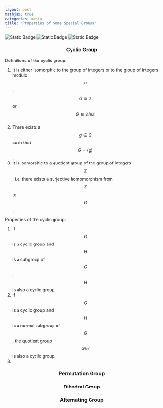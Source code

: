 ```yaml
---
layout: post
mathjax: true
categories: media
title: "Properties of Some Special Groups"
---
```

![Static Badge](https://img.shields.io/badge/Category-Notes-blue) ![Static Badge](https://img.shields.io/badge/Subject-Mathematics-seagreen) ![Static Badge](https://img.shields.io/badge/Updating-brown)  

### <center>Cyclic Group</center>
Definitions of the cyclic group:
1. It is either isomorphic to the group of integers or to the group of integers modulo $$n$$: $$G\cong \mathbb{Z}$$ or $$G\cong \mathbb{Z}/n\mathbb{Z}$$.
2. There exists a $$g\in G$$ such that $$G=\langle g\rangle$$.
3. It is isomorphic to a quotient group of the group of integers $$\mathbb{Z}$$, i.e. there exists a surjective homomorphism from $$\mathbb{Z}$$ to $$G$$.

Properties of the cyclic group:
1. If $$G$$ is a cyclic group and $$H$$ is a subgroup of $$G$$, $$H$$ is also a cyclic group.
2. If $$G$$ is a cyclic group and $$H$$ is a normal subgroup of $$G$$, the quotient group $$G/H$$ is also a cyclic group.
3. 

### <center>Permutation Group</center>




### <center>Dihedral Group</center>





### <center>Alternating Group</center>
